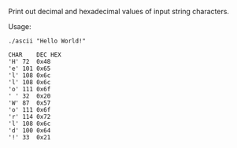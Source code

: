 Print out decimal and hexadecimal values of input string characters.

Usage:
```
./ascii "Hello World!"

CHAR	DEC	HEX
'H'	72	0x48
'e'	101	0x65
'l'	108	0x6c
'l'	108	0x6c
'o'	111	0x6f
' '	32	0x20
'W'	87	0x57
'o'	111	0x6f
'r'	114	0x72
'l'	108	0x6c
'd'	100	0x64
'!'	33	0x21
 ```
